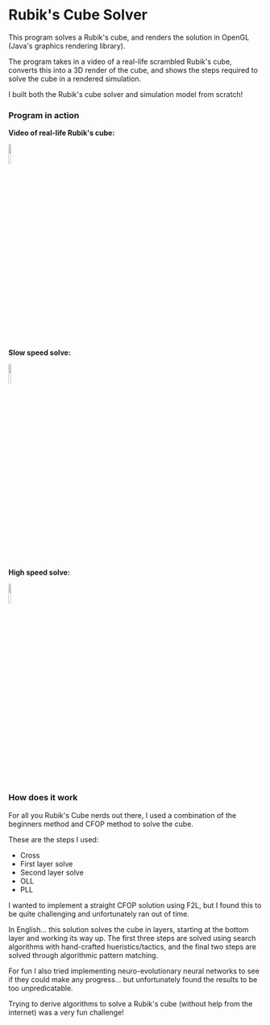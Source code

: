 # Rubik's Cube Solver

This program solves a Rubik's cube, and renders the solution in OpenGL (Java's graphics rendering library). 

The program takes in a video of a real-life scrambled Rubik's cube, converts this into a 3D render of the cube, and shows the steps required to solve the cube in a rendered simulation. 

I built both the Rubik's cube solver and simulation model from scratch! 

### Program in action 

**Video of real-life Rubik's cube:**

<img src="https://user-images.githubusercontent.com/65402135/130064639-f770fbc2-ef6a-4dfe-b405-38010981c01d.mp4" width=10% height=10%>

**Slow speed solve:**

<img src="https://user-images.githubusercontent.com/65402135/130063272-d113e056-9c51-4d48-9bce-4c7367998817.mp4" width=10% height=10%>

**High speed solve:** 

<img src="https://user-images.githubusercontent.com/65402135/130062170-b5231156-accd-46a9-9ebc-91fac7400e9b.mp4" width=10% height=10%>

### How does it work 

For all you Rubik's Cube nerds out there, I used a combination of the beginners method and CFOP method to solve the cube. 

These are the steps I used: 
* Cross
* First layer solve
* Second layer solve
* OLL
* PLL

I wanted to implement a straight CFOP solution using F2L, but I found this to be quite challenging and unfortunately ran out of time.  

In English... this solution solves the cube in layers, starting at the bottom layer and working its way up. The first three steps are solved using search algorithms with hand-crafted hueristics/tactics, and the final two steps are solved through algorithmic pattern matching.

For fun I also tried implementing neuro-evolutionary neural networks to see if they could make any progress... but unfortunately found the results to be too unpredicatable. 

Trying to derive algorithms to solve a Rubik's cube (without help from the internet) was a very fun challenge!
